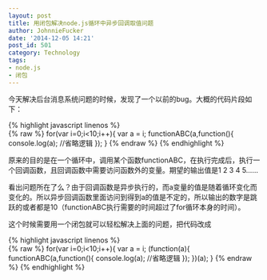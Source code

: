 ```yaml
---
layout: post
title: 用闭包解决node.js循环中异步回调取值问题
author: JohnnieFucker
date: '2014-12-05 14:21'
post_id: 501
category: Technology
tags:
- node.js
- 闭包
---
```

今天解决后台消息系统问题的时候，发现了一个以前的bug。大概的代码片段如下：

{% highlight javascript linenos %}  
{% raw %}
for(var i=0;i<10;i++){
	var a = i;
	functionABC(a,function(){
		console.log(a);
		//省略逻辑
	});
}
{% endraw %} 
{% endhighlight %}

原来的目的是在一个循环中，调用某个函数functionABC，在执行完成后，执行一个回调函数，且回调函数中需要访问函数外的变量。期望的输出值是1 2 3 4 5……
<!--break-->

看出问题所在了么？由于回调函数是异步执行的，而a变量的值是随着循环变化而变化的。所以异步回调函数里面访问到得到a的值是不定的，所以输出的数字是跳跃的或者都是10（functionABC执行需要的时间超过了for循环本身的时间）。

这个时候需要用一个闭包就可以轻松解决上面的问题，把代码改成

{% highlight javascript linenos %}  
{% raw %}
for(var i=0;i<10;i++){
	var a = i;
	(function(a){
		functionABC(a,function(){
			console.log(a);
			//省略逻辑
		});
	})(a);
}
{% endraw %} 
{% endhighlight %}